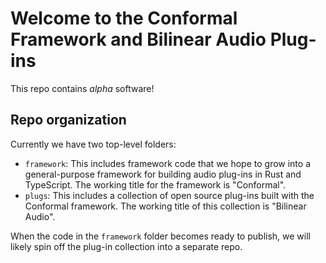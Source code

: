# Welcome to the Conformal Framework and Bilinear Audio Plug-ins

This repo contains _alpha_ software!

## Repo organization

Currently we have two top-level folders:

- `framework`: This includes framework code that we hope to grow into a general-purpose framework for building audio plug-ins in Rust and TypeScript. The working title for the framework is "Conformal".
- `plugs`: This includes a collection of open source plug-ins built with the Conformal framework. The working title of this collection is "Bilinear Audio".

When the code in the `framework` folder becomes ready to publish, we will likely spin off the plug-in collection into a separate repo.
